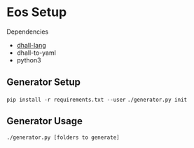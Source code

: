 # Eos Setup

Dependencies
* [dhall-lang](https://github.com/dhall-lang/dhall-lang)
* dhall-to-yaml
* python3

## Generator Setup
`pip install -r requirements.txt --user`
`./generator.py init`

## Generator Usage
`./generator.py [folders to generate]`